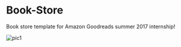 # Book-Store

Book store template for Amazon Goodreads summer 2017 internship!

![pic1](https://cloud.githubusercontent.com/assets/22031272/21786979/a34dfbd8-d694-11e6-966f-3bee15366f21.png)
